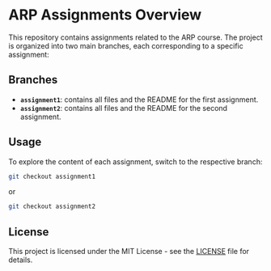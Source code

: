 # ARP Assignments Overview

This repository contains assignments related to the ARP course. The project is organized into two main branches, each corresponding to a specific assignment:

## Branches

- **`assignment1`**: contains all files and the README for the first assignment.
- **`assignment2`**: contains all files and the README for the second assignment.

## Usage

To explore the content of each assignment, switch to the respective branch:

```bash
git checkout assignment1
```

or

```bash
git checkout assignment2
```


## License

This project is licensed under the MIT License - see the [LICENSE](LICENSE) file for details.